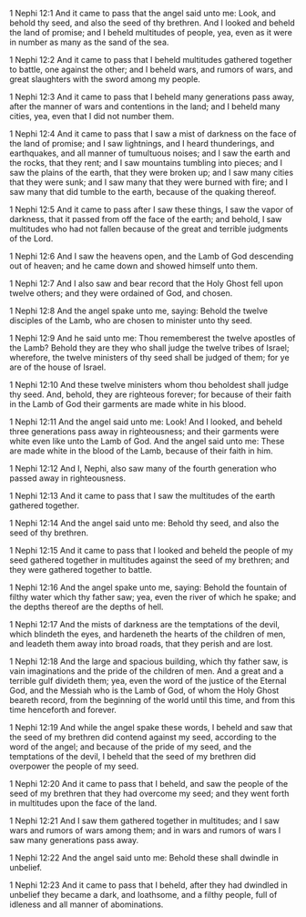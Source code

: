 1 Nephi 12:1 And it came to pass that the angel said unto me: Look, and
behold thy seed, and also the seed of thy brethren. And I looked and
beheld the land of promise; and I beheld multitudes of people, yea, even
as it were in number as many as the sand of the sea.

1 Nephi 12:2 And it came to pass that I beheld multitudes gathered
together to battle, one against the other; and I beheld wars, and rumors
of wars, and great slaughters with the sword among my people.

1 Nephi 12:3 And it came to pass that I beheld many generations pass
away, after the manner of wars and contentions in the land; and I beheld
many cities, yea, even that I did not number them.

1 Nephi 12:4 And it came to pass that I saw a mist of darkness on the
face of the land of promise; and I saw lightnings, and I heard
thunderings, and earthquakes, and all manner of tumultuous noises; and I
saw the earth and the rocks, that they rent; and I saw mountains
tumbling into pieces; and I saw the plains of the earth, that they were
broken up; and I saw many cities that they were sunk; and I saw many
that they were burned with fire; and I saw many that did tumble to the
earth, because of the quaking thereof.

1 Nephi 12:5 And it came to pass after I saw these things, I saw the
vapor of darkness, that it passed from off the face of the earth; and
behold, I saw multitudes who had not fallen because of the great and
terrible judgments of the Lord.

1 Nephi 12:6 And I saw the heavens open, and the Lamb of God descending
out of heaven; and he came down and showed himself unto them.

1 Nephi 12:7 And I also saw and bear record that the Holy Ghost fell
upon twelve others; and they were ordained of God, and chosen.

1 Nephi 12:8 And the angel spake unto me, saying: Behold the twelve
disciples of the Lamb, who are chosen to minister unto thy seed.

1 Nephi 12:9 And he said unto me: Thou rememberest the twelve apostles
of the Lamb? Behold they are they who shall judge the twelve tribes of
Israel; wherefore, the twelve ministers of thy seed shall be judged of
them; for ye are of the house of Israel.

1 Nephi 12:10 And these twelve ministers whom thou beholdest shall judge
thy seed. And, behold, they are righteous forever; for because of their
faith in the Lamb of God their garments are made white in his blood.

1 Nephi 12:11 And the angel said unto me: Look! And I looked, and beheld
three generations pass away in righteousness; and their garments were
white even like unto the Lamb of God. And the angel said unto me: These
are made white in the blood of the Lamb, because of their faith in him.

1 Nephi 12:12 And I, Nephi, also saw many of the fourth generation who
passed away in righteousness.

1 Nephi 12:13 And it came to pass that I saw the multitudes of the earth
gathered together.

1 Nephi 12:14 And the angel said unto me: Behold thy seed, and also the
seed of thy brethren.

1 Nephi 12:15 And it came to pass that I looked and beheld the people of
my seed gathered together in multitudes against the seed of my brethren;
and they were gathered together to battle.

1 Nephi 12:16 And the angel spake unto me, saying: Behold the fountain
of filthy water which thy father saw; yea, even the river of which he
spake; and the depths thereof are the depths of hell.

1 Nephi 12:17 And the mists of darkness are the temptations of the
devil, which blindeth the eyes, and hardeneth the hearts of the children
of men, and leadeth them away into broad roads, that they perish and are
lost.

1 Nephi 12:18 And the large and spacious building, which thy father saw,
is vain imaginations and the pride of the children of men. And a great
and a terrible gulf divideth them; yea, even the word of the justice of
the Eternal God, and the Messiah who is the Lamb of God, of whom the
Holy Ghost beareth record, from the beginning of the world until this
time, and from this time henceforth and forever.

1 Nephi 12:19 And while the angel spake these words, I beheld and saw
that the seed of my brethren did contend against my seed, according to
the word of the angel; and because of the pride of my seed, and the
temptations of the devil, I beheld that the seed of my brethren did
overpower the people of my seed.

1 Nephi 12:20 And it came to pass that I beheld, and saw the people of
the seed of my brethren that they had overcome my seed; and they went
forth in multitudes upon the face of the land.

1 Nephi 12:21 And I saw them gathered together in multitudes; and I saw
wars and rumors of wars among them; and in wars and rumors of wars I saw
many generations pass away.

1 Nephi 12:22 And the angel said unto me: Behold these shall dwindle in
unbelief.

1 Nephi 12:23 And it came to pass that I beheld, after they had dwindled
in unbelief they became a dark, and loathsome, and a filthy people, full
of idleness and all manner of abominations.
